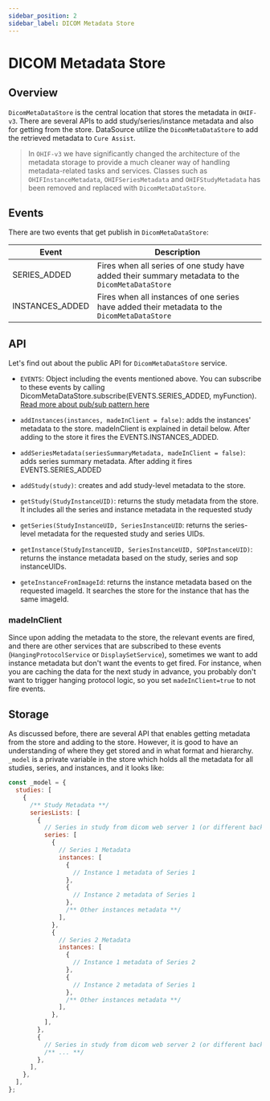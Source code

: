 ```yaml
---
sidebar_position: 2
sidebar_label: DICOM Metadata Store
---
```


# DICOM Metadata Store

## Overview

`DicomMetaDataStore` is the central location that stores the metadata in
`OHIF-v3`. There are several APIs to add study/series/instance metadata and also
for getting from the store. DataSource utilize the `DicomMetaDataStore` to add
the retrieved metadata to `Cure Assist`.

> In `OHIF-v3` we have significantly changed the architecture of the metadata
> storage to provide a much cleaner way of handling metadata-related tasks and
> services. Classes such as `OHIFInstanceMetadata`, `OHIFSeriesMetadata` and
> `OHIFStudyMetadata` has been removed and replaced with `DicomMetaDataStore`.

## Events

There are two events that get publish in `DicomMetaDataStore`:

| Event           | Description                                                                                      |
| --------------- | ------------------------------------------------------------------------------------------------ |
| SERIES_ADDED    | Fires when all series of one study have added their summary metadata to the `DicomMetaDataStore` |
| INSTANCES_ADDED | Fires when all instances of one series have added their metadata to the `DicomMetaDataStore`     |

## API

Let's find out about the public API for `DicomMetaDataStore` service.

- `EVENTS`: Object including the events mentioned above. You can subscribe to
  these events by calling DicomMetaDataStore.subscribe(EVENTS.SERIES_ADDED,
  myFunction). [Read more about pub/sub pattern here](../pubsub.md)

- `addInstances(instances, madeInClient = false)`: adds the instances' metadata
  to the store. madeInClient is explained in detail below. After adding to the
  store it fires the EVENTS.INSTANCES_ADDED.

- `addSeriesMetadata(seriesSummaryMetadata, madeInClient = false)`: adds series
  summary metadata. After adding it fires EVENTS.SERIES_ADDED

- `addStudy(study)`: creates and add study-level metadata to the store.

- `getStudy(StudyInstanceUID)`: returns the study metadata from the store. It
  includes all the series and instance metadata in the requested study

- `getSeries(StudyInstanceUID, SeriesInstanceUID`: returns the series-level
  metadata for the requested study and series UIDs.

- `getInstance(StudyInstanceUID, SeriesInstanceUID, SOPInstanceUID)`: returns
  the instance metadata based on the study, series and sop instanceUIDs.

- `geteInstanceFromImageId`: returns the instance metadata based on the
  requested imageId. It searches the store for the instance that has the same
  imageId.

### madeInClient

Since upon adding the metadata to the store, the relevant events are fired, and
there are other services that are subscribed to these events
(`HangingProtocolService` or `DisplaySetService`), sometimes we want to add
instance metadata but don't want the events to get fired. For instance, when you
are caching the data for the next study in advance, you probably don't want to
trigger hanging protocol logic, so you set `madeInClient=true` to not fire
events.

## Storage

As discussed before, there are several API that enables getting metadata from
the store and adding to the store. However, it is good to have an understanding
of where they get stored and in what format and hierarchy. `_model` is a private
variable in the store which holds all the metadata for all studies, series, and
instances, and it looks like:

```js title="platform/core/src/services/DicomMetadataStore/DicomMetadataStore.js"
const _model = {
  studies: [
    {
      /** Study Metadata **/
      seriesLists: [
        {
          // Series in study from dicom web server 1 (or different backend 1)
          series: [
            {
              // Series 1 Metadata
              instances: [
                {
                  // Instance 1 metadata of Series 1
                },
                {
                  // Instance 2 metadata of Series 1
                },
                /** Other instances metadata **/
              ],
            },
            {
              // Series 2 Metadata
              instances: [
                {
                  // Instance 1 metadata of Series 2
                },
                {
                  // Instance 2 metadata of Series 1
                },
                /** Other instances metadata **/
              ],
            },
          ],
        },
        {
          // Series in study from dicom web server 2 (or different backend 2)
          /** ... **/
        },
      ],
    },
  ],
};
```
